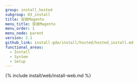 ```yaml
---
group: install_hosted
subgroup: 03_install
title: 安装Magento
menu_title: 安装Magento
menu_order: 1
menu_node: parent
version: 2.1
github_link: install-gde/install/hosted/hosted_install.md
functional_areas:
  - Install
  - System
  - Setup
---
```


{% include install/web/install-web.md %}

